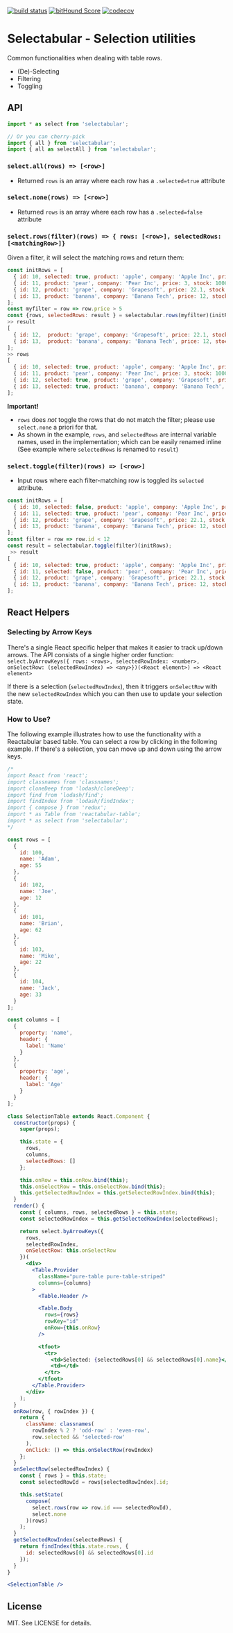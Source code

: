[![build status](https://secure.travis-ci.org/reactabular/selectabular.svg)](http://travis-ci.org/reactabular/selectabular) [![bitHound Score](https://www.bithound.io/github/reactabular/selectabular/badges/score.svg)](https://www.bithound.io/github/reactabular/selectabular) [![codecov](https://codecov.io/gh/reactabular/selectabular/branch/master/graph/badge.svg)](https://codecov.io/gh/reactabular/selectabular)

# Selectabular - Selection utilities

Common functionalities when dealing with table rows.
- (De)-Selecting
- Filtering
- Toggling

## API

```javascript
import * as select from 'selectabular';

// Or you can cherry-pick
import { all } from 'selectabular';
import { all as selectAll } from 'selectabular';
```

### `select.all(rows) => [<row>]`

- Returned `rows` is an array where each row has a `.selected=true` attribute

### `select.none(rows) => [<row>]`

- Returned `rows` is an array where each row has a `.selected=false` attribute

### `select.rows(filter)(rows) => { rows: [<row>], selectedRows: [<matchingRow>]}`

Given a filter, it will select the matching rows and return them:

```javascript
const initRows = [
  { id: 10, selected: true, product: 'apple', company: 'Apple Inc', price: 1.5, stock: 300 },
  { id: 11, product: 'pear', company: 'Pear Inc', price: 3, stock: 1000 },
  { id: 12, product: 'grape', company: 'Grapesoft', price: 22.1, stock: 18 },
  { id: 13, product: 'banana', company: 'Banana Tech', price: 12, stock: 9 }
];
const myfilter = row => row.price > 5
const {rows, selectedRows: result } = selectabular.rows(myfilter)(initRows);
>> result
[
  { id: 12,  product: 'grape', company: 'Grapesoft', price: 22.1, stock: 18 },
  { id: 13,  product: 'banana', company: 'Banana Tech', price: 12, stock: 9 }
];
>> rows
[
  { id: 10, selected: true, product: 'apple', company: 'Apple Inc', price: 1.5, stock: 300 },
  { id: 11, product: 'pear', company: 'Pear Inc', price: 3, stock: 1000 },
  { id: 12, selected: true, product: 'grape', company: 'Grapesoft', price: 22.1, stock: 18 },
  { id: 13, selected: true, product: 'banana', company: 'Banana Tech', price: 12, stock: 9 }
];
```

**Important!**

- `rows` does *not* toggle the rows that do not match the filter; please use `select.none` a priori for that.
- As shown in the example, `rows`, and `selectedRows` are internal variable names, used in the implementation; which can be easily renamed inline (See example where `selectedRows` is renamed to `result`)

### `select.toggle(filter)(rows) => [<row>]`

- Input rows where each filter-matching row is toggled its `selected` attribute.

```javascript
const initRows = [
  { id: 10, selected: false, product: 'apple', company: 'Apple Inc', price: 1.5, stock: 300 },
  { id: 11, selected: true, product: 'pear', company: 'Pear Inc', price: 3, stock: 1000 },
  { id: 12, product: 'grape', company: 'Grapesoft', price: 22.1, stock: 18 },
  { id: 13, product: 'banana', company: 'Banana Tech', price: 12, stock: 9 }
];
const filter = row => row.id < 12
const result = selectabular.toggle(filter)(initRows);
 >> result
[
  { id: 10, selected: true, product: 'apple', company: 'Apple Inc', price: 1.5, stock: 300 },
  { id: 11, selected: false, product: 'pear', company: 'Pear Inc', price: 3, stock: 1000 },
  { id: 12, product: 'grape', company: 'Grapesoft', price: 22.1, stock: 18 },
  { id: 13, product: 'banana', company: 'Banana Tech', price: 12, stock: 9 }
];
```

## React Helpers

### Selecting by Arrow Keys

There's a single React specific helper that makes it easier to track up/down arrows. The API consists of a single higher order function: `select.byArrowKeys({ rows: <rows>, selectedRowIndex: <number>, onSelectRow: (selectedRowIndex) => <any>})(<React element>) => <React element>`

If there is a selection (`selectedRowIndex`), then it triggers `onSelectRow` with the new `selectedRowIndex` which you can then use to update your selection state.

### How to Use?

The following example illustrates how to use the functionality with a Reactabular based table. You can select a row by clicking in the following example. If there's a selection, you can move up and down using the arrow keys.

```jsx
/*
import React from 'react';
import classnames from 'classnames';
import cloneDeep from 'lodash/cloneDeep';
import find from 'lodash/find';
import findIndex from 'lodash/findIndex';
import { compose } from 'redux';
import * as Table from 'reactabular-table';
import * as select from 'selectabular';
*/

const rows = [
  {
    id: 100,
    name: 'Adam',
    age: 55
  },
  {
    id: 102,
    name: 'Joe',
    age: 12
  },
  {
    id: 101,
    name: 'Brian',
    age: 62
  },
  {
    id: 103,
    name: 'Mike',
    age: 22
  },
  {
    id: 104,
    name: 'Jack',
    age: 33
  }
];

const columns = [
  {
    property: 'name',
    header: {
      label: 'Name'
    }
  },
  {
    property: 'age',
    header: {
      label: 'Age'
    }
  }
];

class SelectionTable extends React.Component {
  constructor(props) {
    super(props);

    this.state = {
      rows,
      columns,
      selectedRows: []
    };

    this.onRow = this.onRow.bind(this);
    this.onSelectRow = this.onSelectRow.bind(this);
    this.getSelectedRowIndex = this.getSelectedRowIndex.bind(this);
  }
  render() {
    const { columns, rows, selectedRows } = this.state;
    const selectedRowIndex = this.getSelectedRowIndex(selectedRows);

    return select.byArrowKeys({
      rows,
      selectedRowIndex,
      onSelectRow: this.onSelectRow
    })(
      <div>
        <Table.Provider
          className="pure-table pure-table-striped"
          columns={columns}
        >
          <Table.Header />

          <Table.Body
            rows={rows}
            rowKey="id"
            onRow={this.onRow}
          />

          <tfoot>
            <tr>
              <td>Selected: {selectedRows[0] && selectedRows[0].name}</td>
              <td></td>
            </tr>
          </tfoot>
        </Table.Provider>
      </div>
    );
  }
  onRow(row, { rowIndex }) {
    return {
      className: classnames(
        rowIndex % 2 ? 'odd-row' : 'even-row',
        row.selected && 'selected-row'
      ),
      onClick: () => this.onSelectRow(rowIndex)
    };
  }
  onSelectRow(selectedRowIndex) {
    const { rows } = this.state;
    const selectedRowId = rows[selectedRowIndex].id;

    this.setState(
      compose(
        select.rows(row => row.id === selectedRowId),
        select.none
      )(rows)
    );
  }
  getSelectedRowIndex(selectedRows) {
    return findIndex(this.state.rows, {
      id: selectedRows[0] && selectedRows[0].id
    });
  }
}

<SelectionTable />
```

## License

MIT. See LICENSE for details.
